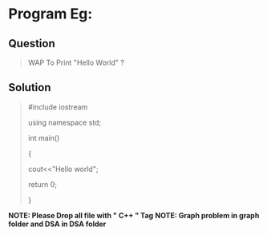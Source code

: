 # Program Eg:

## Question
> WAP To Print "Hello World" ?

## Solution
> #include iostream
>
> using namespace std;
> 
> int main()
>
> {
>
>   cout<<"Hello world";
>
>   return 0;
>
> }

**NOTE: Please Drop all file with " C++ " Tag**
**NOTE: Graph problem in graph folder and DSA in DSA folder**